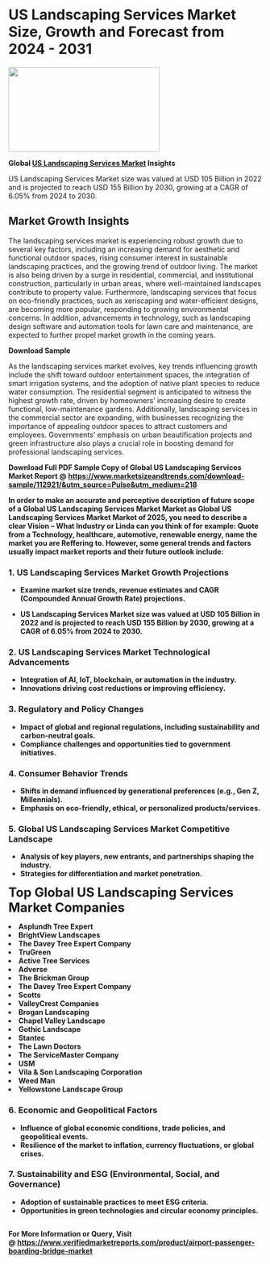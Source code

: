 <H1>US Landscaping Services Market Size, Growth and Forecast from 2024 - 2031</H1><img class="aligncenter size-medium wp-image-584254" src="https://thirdeyenews.in/wp-content/uploads/2024/09/Global-Market-Research-300x168.jpeg" alt="" width="300" height="168" /><p><strong>Global&nbsp;<a href="https://www.marketsizeandtrends.com/download-sample/112921/&amp;utm_source=Pulse&amp;utm_medium=218">US Landscaping Services Market</a> Insights</strong></p><p>US Landscaping Services Market size was valued at USD 105 Billion in 2022 and is projected to reach USD 155 Billion by 2030, growing at a CAGR of 6.05% from 2024 to 2030.</p><p><h2>Market Growth Insights</h2> <p>The landscaping services market is experiencing robust growth due to several key factors, including an increasing demand for aesthetic and functional outdoor spaces, rising consumer interest in sustainable landscaping practices, and the growing trend of outdoor living. The market is also being driven by a surge in residential, commercial, and institutional construction, particularly in urban areas, where well-maintained landscapes contribute to property value. Furthermore, landscaping services that focus on eco-friendly practices, such as xeriscaping and water-efficient designs, are becoming more popular, responding to growing environmental concerns. In addition, advancements in technology, such as landscaping design software and automation tools for lawn care and maintenance, are expected to further propel market growth in the coming years.</p> <p><strong>Download Sample</strong></p> <p>As the landscaping services market evolves, key trends influencing growth include the shift toward outdoor entertainment spaces, the integration of smart irrigation systems, and the adoption of native plant species to reduce water consumption. The residential segment is anticipated to witness the highest growth rate, driven by homeowners’ increasing desire to create functional, low-maintenance gardens. Additionally, landscaping services in the commercial sector are expanding, with businesses recognizing the importance of appealing outdoor spaces to attract customers and employees. Governments' emphasis on urban beautification projects and green infrastructure also plays a crucial role in boosting demand for professional landscaping services.</p> <p><strong></p><p><span class=""><strong>Download Full PDF Sample Copy of Global US Landscaping Services Market Report</strong> @ <a href="https://www.marketsizeandtrends.com/download-sample/112921/&amp;utm_source=Pulse&amp;utm_medium=218" target="_blank">https://www.marketsizeandtrends.com/download-sample/112921/&amp;utm_source=Pulse&amp;utm_medium=218</a></span></p><p>In order to make an accurate and perceptive description of future scope of a Global&nbsp;US Landscaping Services Market Market as Global&nbsp;US Landscaping Services Market Market of 2025, you need to describe a clear Vision &ndash; What Industry or Linda can you think of for example: Quote from a Technology, healthcare, automotive, renewable energy, name the market you are Reffering to. However, some general trends and factors usually impact market reports and their future outlook include:</p><h3>1.&nbsp;<strong>US Landscaping Services Market Growth Projections</strong></h3><ul><li>Examine market size trends, revenue estimates and CAGR (Compounded Annual Growth Rate) projections.</li><li><p>US Landscaping Services Market size was valued at USD 105 Billion in 2022 and is projected to reach USD 155 Billion by 2030, growing at a CAGR of 6.05% from 2024 to 2030.</p></li></ul><h3>2.&nbsp;<strong>US Landscaping Services Market Technological Advancements</strong></h3><ul><li>Integration of AI, IoT, blockchain, or automation in the industry.</li><li>Innovations driving cost reductions or improving efficiency.</li></ul><h3>3.&nbsp;<strong>Regulatory and Policy Changes</strong></h3><ul><li>Impact of global and regional regulations, including sustainability and carbon-neutral goals.</li><li>Compliance challenges and opportunities tied to government initiatives.</li></ul><h3>4.&nbsp;<strong>Consumer Behavior Trends</strong></h3><ul><li>Shifts in demand influenced by generational preferences (e.g., Gen Z, Millennials).</li><li>Emphasis on eco-friendly, ethical, or personalized products/services.</li></ul><h3>5.&nbsp;<strong>Global US Landscaping Services Market Competitive Landscape</strong></h3><ul><li>Analysis of key players, new entrants, and partnerships shaping the industry.</li><li>Strategies for differentiation and market penetration.</li></ul><p data-pm-slice="1 1 []"><span style="color: inherit; font-family: inherit; font-size: 25px;">Top Global US Landscaping Services Market Companies</span></p><div class="" data-test-id=""><p><li>Asplundh Tree Expert</li><li> BrightView Landscapes</li><li> The Davey Tree Expert Company</li><li> TruGreen</li><li> Active Tree Services</li><li> Adverse</li><li> The Brickman Group</li><li> The Davey Tree Expert Company</li><li> Scotts</li><li> ValleyCrest Companies</li><li> Brogan Landscaping</li><li> Chapel Valley Landscape</li><li> Gothic Landscape</li><li> Stantec</li><li> The Lawn Doctors</li><li> The ServiceMaster Company</li><li> USM</li><li> Vila & Son Landscaping Corporation</li><li> Weed Man</li><li> Yellowstone Landscape Group</li></p></div><h3>6.&nbsp;<strong>Economic and Geopolitical Factors</strong></h3><ul><li>Influence of global economic conditions, trade policies, and geopolitical events.</li><li>Resilience of the market to inflation, currency fluctuations, or global crises.</li></ul><h3>7.&nbsp;<strong>Sustainability and ESG (Environmental, Social, and Governance)</strong></h3><ul><li>Adoption of sustainable practices to meet ESG criteria.</li><li>Opportunities in green technologies and circular economy principles.</li></ul><h2><strong style="font-size: 14px;">For More Information or Query, Visit @&nbsp;</strong><a style="background-color: #ffffff; font-size: 14px;" href="https://www.marketsizeandtrends.com/report/us-landscaping-services-market/" target="_blank">https://www.verifiedmarketreports.com/product/airport-passenger-boarding-bridge-market</a></h2>
